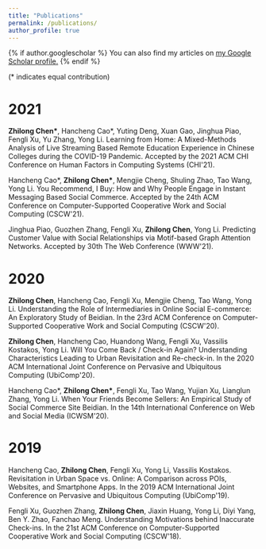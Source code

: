 ```yaml
---
title: "Publications"
permalink: /publications/
author_profile: true
---
```


{% if author.googlescholar %}
  You can also find my articles on <u><a href="{{author.googlescholar}}">my Google Scholar profile</a>.</u>
{% endif %}

(\* indicates equal contribution)  

2021
======
**Zhilong Chen\***, Hancheng Cao\*, Yuting Deng, Xuan Gao, Jinghua Piao, Fengli Xu, Yu Zhang, Yong Li. Learning from Home: A Mixed-Methods Analysis of Live Streaming Based Remote Education Experience in Chinese Colleges during the COVID-19 Pandemic. Accepted by the 2021 ACM CHI Conference on Human Factors in Computing Systems (CHI'21).

Hancheng Cao\*, **Zhilong Chen\***, Mengjie Cheng, Shuling Zhao, Tao Wang, Yong Li. You Recommend, I Buy: How and Why People Engage in Instant Messaging Based Social Commerce. Accepted by the 24th ACM Conference on Computer-Supported Cooperative Work and Social Computing (CSCW'21).

Jinghua Piao, Guozhen Zhang, Fengli Xu, **Zhilong Chen**, Yong Li. Predicting Customer Value with Social Relationships via Motif-based Graph Attention Networks. Accepted by 30th The Web Conference (WWW'21).  

2020
======
**Zhilong Chen**, Hancheng Cao, Fengli Xu, Mengjie Cheng, Tao Wang, Yong Li. Understanding the Role of Intermediaries in Online Social E-commerce: An Exploratory Study of Beidian. In the 23rd ACM Conference on Computer-Supported Cooperative Work and Social Computing (CSCW'20).

**Zhilong Chen**, Hancheng Cao, Huandong Wang, Fengli Xu, Vassilis Kostakos, Yong Li. Will You Come Back / Check-in Again? Understanding Characteristics Leading to Urban Revisitation and Re-check-in. In the 2020 ACM International Joint Conference on Pervasive and Ubiquitous Computing (UbiComp'20).

Hancheng Cao\*, **Zhilong Chen\***, Fengli Xu, Tao Wang, Yujian Xu, Lianglun Zhang, Yong Li. When Your Friends Become Sellers: An Empirical Study of Social Commerce Site Beidian. In the 14th International Conference on Web and Social Media (ICWSM'20).  

2019
======
Hancheng Cao, **Zhilong Chen**, Fengli Xu, Yong Li, Vassilis Kostakos. Revisitation in Urban Space vs. Online: A Comparison across POIs, Websites, and Smartphone Apps. In the 2019 ACM International Joint Conference on Pervasive and Ubiquitous Computing (UbiComp'19).

Fengli Xu, Guozhen Zhang, **Zhilong Chen**, Jiaxin Huang, Yong Li, Diyi Yang, Ben Y. Zhao, Fanchao Meng. Understanding Motivations behind Inaccurate Check-ins. In the 21st ACM Conference on Computer-Supported Cooperative Work and Social Computing (CSCW'18).
